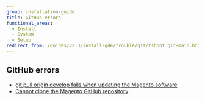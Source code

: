 ```yaml
---
group: installation-guide
title: GitHub errors
functional_areas:
  - Install
  - System
  - Setup
redirect_from: /guides/v2.3/install-gde/trouble/git/tshoot_git-main.html
---
```


## GitHub errors

* [git pull origin develop fails when updating the Magento software]({{page.baseurl}}/install/troubleshooting/git/pull-origin-update.html)
* [Cannot clone the Magento GitHub repository]({{page.baseurl}}/install/troubleshooting/git/clone.html)

